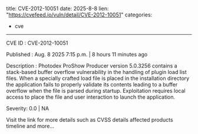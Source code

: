  
title: CVE-2012-10051
date: 2025-8-8
lien: "https://cvefeed.io/vuln/detail/CVE-2012-10051"
categories:
  - cve
---

CVE ID : CVE-2012-10051

Published :  Aug. 8
2025
7:15 p.m. | 8 hours
11 minutes ago

Description : Photodex ProShow Producer version 5.0.3256 contains a stack-based buffer overflow vulnerability in the handling of plugin load list files. When a specially crafted load file is placed in the installation directory
the application fails to properly validate its contents
leading to a buffer overflow when the file is parsed during startup. Exploitation requires local access to place the file and user interaction to launch the application.

Severity: 0.0 | NA

Visit the link for more details
such as CVSS details
affected products
timeline
and more...
